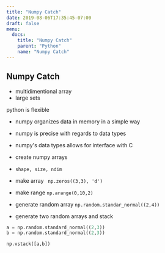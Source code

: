 ```yaml
---
title: "Numpy Catch"
date: 2019-08-06T17:35:45-07:00
draft: false
menu:
  docs:
    title: "Numpy Catch"
    parent: "Python"
    name: "Numpy Catch"
---
```


## Numpy Catch 

- multidimentional array 
- large sets 

python is flexible 

- numpy organizes data in memory in a simple way
- numpy is precise with regards to data types 
- numpy's data types allows for interface with C

- create numpy arrays
- ```shape, size, ndim``` 
- make array ``` np.zeros((3,3), 'd')```
- make range ```np.arange(0,10,2)```
- generate random array ```np.random.standar_normal((2,4))```

- generate two random arrays and stack 

```python
a = np.random.standard_normal((2,3))
b = np.random.standard_normal((2,3))

np.vstack([a,b])
```